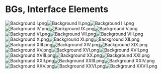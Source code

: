 # BGs, Interface Elements

![Background I.png](https://raw.githubusercontent.com/Klokinator/FE-Repo/main/BGs,%20Interface%20Elements/Background%20CGs/AW%20DoR%20BGs%20%7BAmdy%7D/In-Battle%20Ruins/Background%20I.png "Background I.png")![Background II.png](https://raw.githubusercontent.com/Klokinator/FE-Repo/main/BGs,%20Interface%20Elements/Background%20CGs/AW%20DoR%20BGs%20%7BAmdy%7D/In-Battle%20Ruins/Background%20II.png "Background II.png")![Background III.png](https://raw.githubusercontent.com/Klokinator/FE-Repo/main/BGs,%20Interface%20Elements/Background%20CGs/AW%20DoR%20BGs%20%7BAmdy%7D/In-Battle%20Ruins/Background%20III.png "Background III.png")![Background IV.png](https://raw.githubusercontent.com/Klokinator/FE-Repo/main/BGs,%20Interface%20Elements/Background%20CGs/AW%20DoR%20BGs%20%7BAmdy%7D/In-Battle%20Ruins/Background%20IV.png "Background IV.png")![Background IX.png](https://raw.githubusercontent.com/Klokinator/FE-Repo/main/BGs,%20Interface%20Elements/Background%20CGs/AW%20DoR%20BGs%20%7BAmdy%7D/In-Battle%20Ruins/Background%20IX.png "Background IX.png")![Background V.png](https://raw.githubusercontent.com/Klokinator/FE-Repo/main/BGs,%20Interface%20Elements/Background%20CGs/AW%20DoR%20BGs%20%7BAmdy%7D/In-Battle%20Ruins/Background%20V.png "Background V.png")![Background VI.png](https://raw.githubusercontent.com/Klokinator/FE-Repo/main/BGs,%20Interface%20Elements/Background%20CGs/AW%20DoR%20BGs%20%7BAmdy%7D/In-Battle%20Ruins/Background%20VI.png "Background VI.png")![Background VII.png](https://raw.githubusercontent.com/Klokinator/FE-Repo/main/BGs,%20Interface%20Elements/Background%20CGs/AW%20DoR%20BGs%20%7BAmdy%7D/In-Battle%20Ruins/Background%20VII.png "Background VII.png")![Background VIII.png](https://raw.githubusercontent.com/Klokinator/FE-Repo/main/BGs,%20Interface%20Elements/Background%20CGs/AW%20DoR%20BGs%20%7BAmdy%7D/In-Battle%20Ruins/Background%20VIII.png "Background VIII.png")![Background X.png](https://raw.githubusercontent.com/Klokinator/FE-Repo/main/BGs,%20Interface%20Elements/Background%20CGs/AW%20DoR%20BGs%20%7BAmdy%7D/In-Battle%20Ruins/Background%20X.png "Background X.png")![Background XI.png](https://raw.githubusercontent.com/Klokinator/FE-Repo/main/BGs,%20Interface%20Elements/Background%20CGs/AW%20DoR%20BGs%20%7BAmdy%7D/In-Battle%20Ruins/Background%20XI.png "Background XI.png")![Background XII.png](https://raw.githubusercontent.com/Klokinator/FE-Repo/main/BGs,%20Interface%20Elements/Background%20CGs/AW%20DoR%20BGs%20%7BAmdy%7D/In-Battle%20Ruins/Background%20XII.png "Background XII.png")![Background XIII.png](https://raw.githubusercontent.com/Klokinator/FE-Repo/main/BGs,%20Interface%20Elements/Background%20CGs/AW%20DoR%20BGs%20%7BAmdy%7D/In-Battle%20Ruins/Background%20XIII.png "Background XIII.png")![Background XIV.png](https://raw.githubusercontent.com/Klokinator/FE-Repo/main/BGs,%20Interface%20Elements/Background%20CGs/AW%20DoR%20BGs%20%7BAmdy%7D/In-Battle%20Ruins/Background%20XIV.png "Background XIV.png")![Background XIX.png](https://raw.githubusercontent.com/Klokinator/FE-Repo/main/BGs,%20Interface%20Elements/Background%20CGs/AW%20DoR%20BGs%20%7BAmdy%7D/In-Battle%20Ruins/Background%20XIX.png "Background XIX.png")![Background XV.png](https://raw.githubusercontent.com/Klokinator/FE-Repo/main/BGs,%20Interface%20Elements/Background%20CGs/AW%20DoR%20BGs%20%7BAmdy%7D/In-Battle%20Ruins/Background%20XV.png "Background XV.png")![Background XVI.png](https://raw.githubusercontent.com/Klokinator/FE-Repo/main/BGs,%20Interface%20Elements/Background%20CGs/AW%20DoR%20BGs%20%7BAmdy%7D/In-Battle%20Ruins/Background%20XVI.png "Background XVI.png")![Background XVII.png](https://raw.githubusercontent.com/Klokinator/FE-Repo/main/BGs,%20Interface%20Elements/Background%20CGs/AW%20DoR%20BGs%20%7BAmdy%7D/In-Battle%20Ruins/Background%20XVII.png "Background XVII.png")![Background XVIII.png](https://raw.githubusercontent.com/Klokinator/FE-Repo/main/BGs,%20Interface%20Elements/Background%20CGs/AW%20DoR%20BGs%20%7BAmdy%7D/In-Battle%20Ruins/Background%20XVIII.png "Background XVIII.png")![Background XX.png](https://raw.githubusercontent.com/Klokinator/FE-Repo/main/BGs,%20Interface%20Elements/Background%20CGs/AW%20DoR%20BGs%20%7BAmdy%7D/In-Battle%20Ruins/Background%20XX.png "Background XX.png")![Background XXI.png](https://raw.githubusercontent.com/Klokinator/FE-Repo/main/BGs,%20Interface%20Elements/Background%20CGs/AW%20DoR%20BGs%20%7BAmdy%7D/In-Battle%20Ruins/Background%20XXI.png "Background XXI.png")![Background XXII.png](https://raw.githubusercontent.com/Klokinator/FE-Repo/main/BGs,%20Interface%20Elements/Background%20CGs/AW%20DoR%20BGs%20%7BAmdy%7D/In-Battle%20Ruins/Background%20XXII.png "Background XXII.png")![Background XXIII.png](https://raw.githubusercontent.com/Klokinator/FE-Repo/main/BGs,%20Interface%20Elements/Background%20CGs/AW%20DoR%20BGs%20%7BAmdy%7D/In-Battle%20Ruins/Background%20XXIII.png "Background XXIII.png")![Background XXIV.png](https://raw.githubusercontent.com/Klokinator/FE-Repo/main/BGs,%20Interface%20Elements/Background%20CGs/AW%20DoR%20BGs%20%7BAmdy%7D/In-Battle%20Ruins/Background%20XXIV.png "Background XXIV.png")![Background XXV.png](https://raw.githubusercontent.com/Klokinator/FE-Repo/main/BGs,%20Interface%20Elements/Background%20CGs/AW%20DoR%20BGs%20%7BAmdy%7D/In-Battle%20Ruins/Background%20XXV.png "Background XXV.png")![Background XXVI.png](https://raw.githubusercontent.com/Klokinator/FE-Repo/main/BGs,%20Interface%20Elements/Background%20CGs/AW%20DoR%20BGs%20%7BAmdy%7D/In-Battle%20Ruins/Background%20XXVI.png "Background XXVI.png")![Background XXVII.png](https://raw.githubusercontent.com/Klokinator/FE-Repo/main/BGs,%20Interface%20Elements/Background%20CGs/AW%20DoR%20BGs%20%7BAmdy%7D/In-Battle%20Ruins/Background%20XXVII.png "Background XXVII.png")